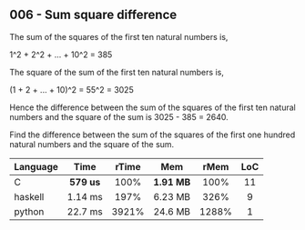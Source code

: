 006 - Sum square difference
---------------------------

The sum of the squares of the first ten natural numbers is,

1^2 + 2^2 + ... + 10^2 = 385

The square of the sum of the first ten natural numbers is,

(1 + 2 + ... + 10)^2 = 55^2 = 3025

Hence the difference between the sum of the squares of the first ten natural
numbers and the square of the sum is 3025 - 385 = 2640.

Find the difference between the sum of the squares of the first one hundred
natural numbers and the square of the sum.

Language | Time | rTime | Mem | rMem | LoC
--- | :---: | :---: | :---: | :---: | :---:
C | **579 us** | 100% | **1.91 MB** | 100% | 11
haskell | 1.14 ms | 197% | 6.23 MB | 326% | 9
python | 22.7 ms | 3921% | 24.6 MB | 1288% | 1

